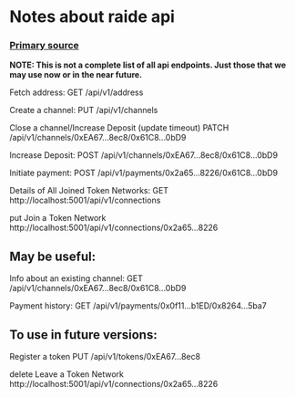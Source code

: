 # Notes about raide api

### [Primary source](https://docs.raiden.network/raiden-api-1/resources)

**NOTE: This is not a complete list of all api endpoints. Just those that we may use now or in the near future.**

Fetch address:
GET /api/v1/address

Create a channel:
PUT /api/v1/channels

Close a channel/Increase Deposit (update timeout)
PATCH /api/v1/channels/0xEA67...8ec8/0x61C8...0bD9

Increase Deposit:
POST /api/v1/channels/0xEA67...8ec8/0x61C8...0bD9

Initiate payment:
POST /api/v1/payments/0x2a65...8226/0x61C8...0bD9

Details of All Joined Token Networks:
GET http://localhost:5001/api/v1/connections

put
Join a Token Network
http://localhost:5001/api/v1/connections/0x2a65...8226

## May be useful:

Info about an existing channel:
GET /api/v1/channels/0xEA67...8ec8/0x61C8...0bD9

Payment history:
GET /api/v1/payments/0x0f11...b1ED/0x8264...5ba7

## To use in future versions:

Register a token
PUT /api/v1/tokens/0xEA67...8ec8

delete
Leave a Token Network
http://localhost:5001/api/v1/connections/0x2a65...8226
